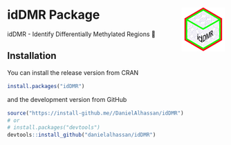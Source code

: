 # idDMR Package  <img src="images/logo.jpg" align="right" width="20%" height="20%" />
idDMR - Identify Differentially Methylated Regions 🧬

## Installation

You can install the release version from CRAN

``` r
install.packages("idDMR")
```

and the development version from GitHub

``` r
source("https://install-github.me//DanielAlhassan/idDMR")
# or
# install.packages("devtools")
devtools::install_github("danielalhassan/idDMR") 
```